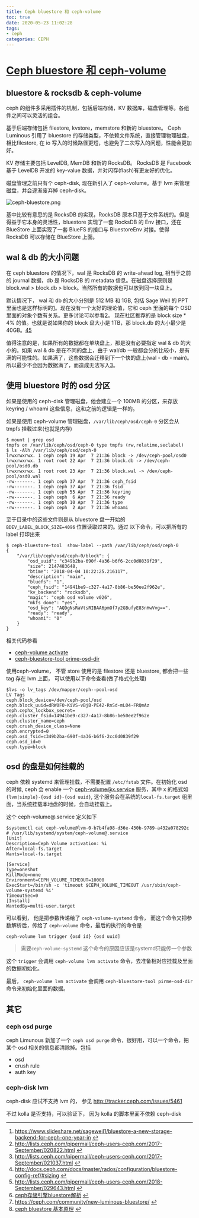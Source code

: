 ```yaml
---
title: Ceph bluestore 和 ceph-volume
toc: true
date: 2020-05-23 11:02:28
tags:
- ceph
categories: CEPH
---
```

# [Ceph bluestore 和 ceph-volume](https://xcodest.me/ceph-bluestore-and-ceph-volume.html)

## bluestore & rocksdb & ceph-volume

ceph 的组件多采用插件的机制，包括后端存储，KV 数据库，磁盘管理等。各组件之间可以灵活的组合。

基于后端存储包括 filestore, kvstore，memstore 和新的 bluestore。 Ceph Luminous 引用了 bluestore 的存储类型，不依赖文件系统，直接管理物理磁盘，相比filestore, 在 io 写入的时候路径更短，也避免了二次写入的问题，性能会更加好。

KV 存储主要包括 LevelDB, MemDB 和新的 RocksDB。 RocksDB 是 Facebook 基于 LevelDB 开发的 key-value 数据，并对闪存(flash)有更友好的优化。

磁盘管理之前只有个 ceph-disk, 现在新引入了 ceph-volume。基于 lvm 来管理磁盘，并会逐渐废弃掉 ceph-disk。

![ceph-bluestore.png](https://xcodest.me/images/2018/ceph-bluestore.png)

基中比较有意思的是 RocksDB 的实现，RocksDB 原本只基于文件系统的。但是得益于它本身的灵活性，bluestore 实现了一套 RocksDB 的 Env 接口，还在 BlueStore 上面实现了一套 BlueFS 的接口与 BluestoreEnv 对接。使得 RocksDB 可以存储在 BlueStore 上面。

## wal & db 的大小问题

在 ceph bluestore 的情况下，wal 是 RocksDB 的 write-ahead log, 相当于之前的 journal 数据，db 是 RocksDB 的 metadata 信息。在磁盘选择原则是 block.wal > block.db > block。当然所有的数据也可以放到同一块盘上。

默认情况下， wal 和 db 的大小分别是 512 MB 和 1GB, 包括 Sage Weil 的 PPT 里面也是这样标明的[1](https://xcodest.me/ceph-bluestore-and-ceph-volume.html#fn-1)。现在没有一个太好的理论值，它和 ceph 里面的每个 OSD 里面的对象个数有关系。更多讨论可以参看[2](https://xcodest.me/ceph-bluestore-and-ceph-volume.html#fn-2)。 现在社区推荐的是 block size * 4% 的值。也就是说如果你的 block 盘大小是 1TB，那 block.db 的大小最少是 40GB。[4](https://xcodest.me/ceph-bluestore-and-ceph-volume.html#fn-4)[5](https://xcodest.me/ceph-bluestore-and-ceph-volume.html#fn-5)

值得注意的是，如果所有的数据都在单块盘上，那是没有必要指定 wal & db 的大小的。如果 wal & db 是在不同的盘上，由于 wal/db 一般都会分的比较小，是有满的可能性的。如果满了，这些数据会迁移到下一个快的盘上(wal - db - main)。所以最少不会因为数据满了，而造成无法写入[3](https://xcodest.me/ceph-bluestore-and-ceph-volume.html#fn-3)。

## 使用 bluestore 时的 osd 分区

如果是使用的 ceph-disk 管理磁盘，他会建立一个 100MB 的分区，来存放 keyring / whoami 这些信息，这和之前的逻辑是一样的。

如果是使用 ceph-volume 管理磁盘，`/var/lib/ceph/osd/ceph-0` 分区会从 tmpfs 挂载过来(也就是内存)

```
$ mount | grep osd
tmpfs on /var/lib/ceph/osd/ceph-0 type tmpfs (rw,relatime,seclabel)
$ ls -Alh /var/lib/ceph/osd/ceph-0
lrwxrwxrwx. 1 ceph ceph 19 Apr  7 21:36 block -> /dev/ceph-pool/osd0
lrwxrwxrwx. 1 root root 22 Apr  7 21:36 block.db -> /dev/ceph-pool/osd0.db
lrwxrwxrwx. 1 root root 23 Apr  7 21:36 block.wal -> /dev/ceph-pool/osd0.wal
-rw-------. 1 ceph ceph 37 Apr  7 21:36 ceph_fsid
-rw-------. 1 ceph ceph 37 Apr  7 21:36 fsid
-rw-------. 1 ceph ceph 55 Apr  7 21:36 keyring
-rw-------. 1 ceph ceph  6 Apr  7 21:36 ready
-rw-------. 1 ceph ceph 10 Apr  7 21:36 type
-rw-------. 1 ceph ceph  2 Apr  7 21:36 whoami
```

至于目录中的这些文件则是从 bluestore 盘一开始的 `BDEV_LABEL_BLOCK_SIZE=4096` 位置读取过来的。通过 以下命令，可以把所有的 label 打印出来

```
$ ceph-bluestore-tool  show-label --path /var/lib/ceph/osd/ceph-0
{
    "/var/lib/ceph/osd/ceph-0/block": {
        "osd_uuid": "c349b2ba-690f-4a36-b6f6-2cc0d0839f29",
        "size": 2147483648,
        "btime": "2018-04-04 10:22:25.216117",
        "description": "main",
        "bluefs": "1",
        "ceph_fsid": "14941be9-c327-4a17-8b86-be50ee2f962e",
        "kv_backend": "rocksdb",
        "magic": "ceph osd volume v026",
        "mkfs_done": "yes",
        "osd_key": "AQDgNsRaVtsRIBAA6pmOf7y2GBufyE83nHwVvg==",
        "ready": "ready",
        "whoami": "0"
    }
}
```

相关代码参看

- [ceph-volume activate](https://github.com/ceph/ceph/blob/d65b8844d16d71df01b57f368badc100db505506/src/ceph-volume/ceph_volume/devices/lvm/activate.py#L144)
- [ceph-bluestore-tool prime-osd-dir](https://github.com/ceph/ceph/blob/d65b8844d16d71df01b57f368badc100db505506/src/os/bluestore/bluestore_tool.cc#L316-L396)

使用ceph-volume， 不管 store 使用的是 filestore 还是 bluestore, 都会把一些 tag 存在 lvm 上面， 可以使用以下命令查看(做了格式化处理)

```
$lvs -o lv_tags /dev/mapper/ceph--pool-osd
LV Tags
ceph.block_device=/dev/ceph-pool/osd
ceph.block_uuid=dRW0FO-KiVS-vBjB-PE42-RnSd-mL04-FRQmAz
ceph.cephx_lockbox_secret=
ceph.cluster_fsid=14941be9-c327-4a17-8b86-be50ee2f962e
ceph.cluster_name=ceph
ceph.crush_device_class=None
ceph.encrypted=0
ceph.osd_fsid=c349b2ba-690f-4a36-b6f6-2cc0d0839f29
ceph.osd_id=0
ceph.type=block
```

## osd 的盘是如何挂载的

ceph 依赖 systemd 来管理挂载，不需要配置 `/etc/fstab` 文件。在初始化 osd 的时候, ceph 会 enable 一个 ceph-volume@x.service 服务，其中 x 的格式如 `{lvm|simple}-{osd id}-{osd uuid}`, 这个服务会在系统的`local-fs.target` 组里面，当系统挂载本地盘的时候，会自动挂载上。

这个 ceph-volume@.service 定义如下

```
$systemctl cat ceph-volume@lvm-0-b7b4fa98-d36e-430b-9789-a432a078292c
# /usr/lib/systemd/system/ceph-volume@.service
[Unit]
Description=Ceph Volume activation: %i
After=local-fs.target
Wants=local-fs.target

[Service]
Type=oneshot
KillMode=none
Environment=CEPH_VOLUME_TIMEOUT=10000
ExecStart=/bin/sh -c 'timeout $CEPH_VOLUME_TIMEOUT /usr/sbin/ceph-volume-systemd %i'
TimeoutSec=0
[Install]
WantedBy=multi-user.target
```

可以看到， 他是把参数传递给了 `ceph-volume-systemd` 命令， 而这个命令又把参数解析后，传给了 `ceph-volume` 命令，最后的执行的命令是

```
ceph-volume lvm trigger {osd id} {osd uuid]
```

> 需要`ceph-volume-systemd` 这个命令的原因应该是systemd只能传一个参数

这个 `trigger` 会调用 `ceph-volume lvm activate` 命令，去准备相对应挂载及里面的数据初始化。

最后， `ceph-volume lvm activate` 会调用 `ceph-bluestore-tool pirme-osd-dir` 命令来初始化里面的数据。

## 其它

### ceph osd purge

ceph Limunous 新加了一个 `ceph osd purge` 命令，很好用，可以一个命令，把某个 osd 相关的信息都清除掉。包括

- osd
- crush rule
- auth key

### ceph-disk lvm

ceph-disk 应试不支持 lvm 的， 参见 http://tracker.ceph.com/issues/5461

不过 kolla 是否支持，可以验证下， 因为 kolla 的脚本里面不依赖 ceph-disk

------

1. https://www.slideshare.net/sageweil1/bluestore-a-new-storage-backend-for-ceph-one-year-in [↩](https://xcodest.me/ceph-bluestore-and-ceph-volume.html#fnref-1)
2. http://lists.ceph.com/pipermail/ceph-users-ceph.com/2017-September/020822.html [↩](https://xcodest.me/ceph-bluestore-and-ceph-volume.html#fnref-2)
3. http://lists.ceph.com/pipermail/ceph-users-ceph.com/2017-September/021037.html [↩](https://xcodest.me/ceph-bluestore-and-ceph-volume.html#fnref-3)
4. http://docs.ceph.com/docs/master/rados/configuration/bluestore-config-ref/#sizing [↩](https://xcodest.me/ceph-bluestore-and-ceph-volume.html#fnref-4)
5. http://lists.ceph.com/pipermail/ceph-users-ceph.com/2018-September/029643.html [↩](https://xcodest.me/ceph-bluestore-and-ceph-volume.html#fnref-5)
6. [ceph存储引擎bluestore解析](http://www.sysnote.org/2016/08/19/ceph-bluestore/) [↩](https://xcodest.me/ceph-bluestore-and-ceph-volume.html#fnref-6)
7. https://ceph.com/community/new-luminous-bluestore/ [↩](https://xcodest.me/ceph-bluestore-and-ceph-volume.html#fnref-7)
8. [ceph bluestore 基本原理](http://liyichao.github.io/posts/ceph-bluestore-基本原理.html) [↩](https://xcodest.me/ceph-bluestore-and-ceph-volume.html#fnref-8)